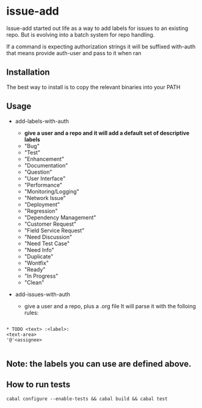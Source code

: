 # issue-add
Issue-add started out life as a way to add labels for issues to an existing repo.  But is evolving into a batch system for repo handling. 

If a command is expecting authorization strings it will be suffixed with-auth that means provide auth-user and pass to it when ran

## Installation
The best way to install is to copy the relevant binaries into your PATH
## Usage
+ add-labels-with-auth
  - **give a user and a repo and it will add a default set of descriptive labels**
  - "Bug"                    
  - "Test"                   
  - "Enhancement"            
  - "Documentation"          
  - "Question"               
  - "User Interface"         
  - "Performance"            
  - "Monitoring/Logging"     
  - "Network Issue"          
  - "Deployment"             
  - "Regression"             
  - "Dependency Management"  
  - "Customer Request"       
  - "Field Service Request"  
  - "Need Discussion"        
  - "Need Test Case"         
  - "Need Info"              
  - "Duplicate"              
  - "Wontfix"                
  - "Ready"                  
  - "In Progress"            
  - "Clean"                  


+ add-issues-with-auth
  - give a user and a repo, plus a .org file  It will parse it with the folloing rules:

``` org-mode

* TODO <text> :<label>:
<text-area>
'@'<assignee>


```
## Note: the labels you can use are defined above.

## How to run tests

```
cabal configure --enable-tests && cabal build && cabal test
```

